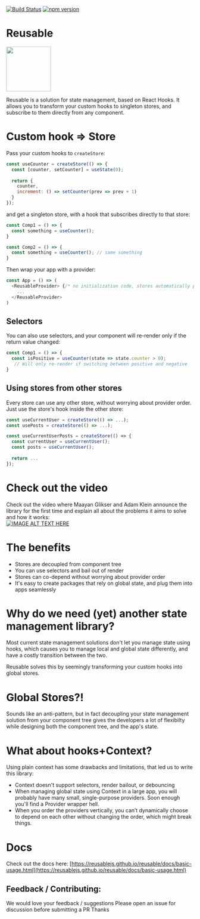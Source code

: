 [![Build Status](https://circleci.com/gh/reusablejs/reusable.svg?style=svg)](https://circleci.com/gh/reusablejs/reusable)
[![npm version](https://badge.fury.io/js/reusable.svg)](https://badge.fury.io/js/reusable)

# Reusable
<img src="https://github.com/reusablejs/reusable/blob/master/website/static/img/reusable.png?raw=true" width="120"/>

Reusable is a solution for state management, based on React Hooks.
It allows you to transform your custom hooks to singleton stores, and subscribe to them directly from any component.


# Custom hook => Store
Pass your custom hooks to `createStore`:

```javascript
const useCounter = createStore(() => {
  const [counter, setCounter] = useState(0);
  
  return {
    counter,
    increment: () => setCounter(prev => prev + 1)
  }
});
```

and get a singleton store, with a hook that subscribes directly to that store:
```javascript
const Comp1 = () => {
  const something = useCounter();
}

const Comp2 = () => {
  const something = useCounter(); // same something
}
```

Then wrap your app with a provider:
```javascript
const App = () => (
  <ReusableProvider> {/* no initialization code, stores automatically plug into the top provider */}
    ...
  </ReusableProvider>
)
```

## Selectors
You can also use selectors, and your component will re-render only if the return value changed:  

```javascript
const Comp1 = () => {
  const isPositive = useCounter(state => state.counter > 0);
   // Will only re-render if switching between positive and negative
}
```

## Using stores from other stores
Every store can use any other store, without worrying about provider order.
Just use the store's hook inside the other store:
```javascript
const useCurrentUser = createStore(() => ...);
const usePosts = createStore(() => ...);

const useCurrentUserPosts = createStore(() => {
  const currentUser = useCurrentUser();
  const posts = useCurrentUser();
  
  return ...
});
```

# Check out the video
Check out the video where Maayan Glikser and Adam Klein announce the library for the first time and explain all about the problems it aims to solve and how it works:  
[![IMAGE ALT TEXT HERE](https://img.youtube.com/vi/oy-6urveWzo/0.jpg)](https://www.youtube.com/watch?v=oy-6urveWzo)


# The benefits
- Stores are decoupled from component tree
- You can use selectors and bail out of render
- Stores can co-depend without worrying about provider order
- It's easy to create packages that rely on global state, and plug them into apps seamlessly

# Why do we need (yet) another state management library?
Most current state management solutions don't let you manage state using hooks, which causes you to manage local and global state differently, and have a costly transition between the two.

Reusable solves this by seemingly transforming your custom hooks into global stores.

# Global Stores?!
Sounds like an anti-pattern, but in fact decoupling your state management solution from your component tree gives the developers a lot of flexibilty while designing both the component tree, and the app's state.

# What about hooks+Context?
Using plain context has some drawbacks and limitations, that led us to write this library:
- Context doesn't support selectors, render bailout, or debouncing
- When managing global state using Context in a large app, you will probably have many small, single-purpose providers. Soon enough you'll find a Provider wrapper hell.
- When you order the providers vertically, you can’t dynamically choose to depend on each other without changing the order, which might break things.

# Docs
Check out the docs here:
[https://reusablejs.github.io/reusable/docs/basic-usage.html](https://reusablejs.github.io/reusable/docs/basic-usage.html)


## Feedback / Contributing:
We would love your feedback / suggestions
Please open an issue for discussion before submitting a PR
Thanks
